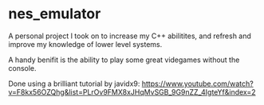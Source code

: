 # nes_emulator

A personal project I took on to increase my C++ abilitites, and refresh and improve my knowledge of lower level systems. 

A handy benifit is the ability to play some great videgames without the console.

Done using a brilliant tutorial by javidx9: https://www.youtube.com/watch?v=F8kx56OZQhg&list=PLrOv9FMX8xJHqMvSGB_9G9nZZ_4IgteYf&index=2
